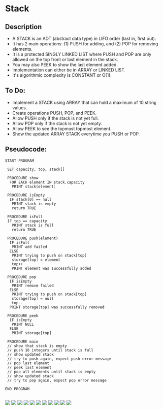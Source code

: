 Stack
=======================

## Description

 - A STACK is an ADT (abstract data type) in LIFO order (last in, first out).
 - It has 2 main operations: (1) PUSH for adding, and (2) POP for removing elements.
 - It is a protected SINGLY LINKED LIST where PUSH and POP are only allowed on the top front or last element in the stack.
 - You may also PEEK to show the last element added.
 - Implementation can either be in ARRAY or LINKED LIST.
 - It's algorithmic complexity is CONSTANT or O(1).

## To Do:

 - Implement a STACK using ARRAY that can hold a maximum of 10 string values.
 - Create operations PUSH, POP, and PEEK.
 - Allow PUSH only if the stack is not yet full.
 - Allow POP only if the stack is not yet empty.
 - Allow PEEK to see the topmost topmost element.
 - Show the updated ARRAY STACK everytime you PUSH or POP.

## Pseudocode:

    START PROGRAM
    
     SET capacity, top, stack[]
    
     PROCEDURE show
      FOR EACH element IN stack.capacity
       PRINT stack[element]
    
     PROCEDURE isEmpty
      IF stack[0] == null
       PRINT stack is empty
       return TRUE
    
     PROCEDURE isFull
     IF top == capacity
       PRINT stack is full
       return TRUE
    
     PROCEDURE push(element)
      IF isFull
       PRINT add failed
      ELSE
       PRINT trying to push on stack[top]
       storage[top] = element
       top++
       PRINT element was successfully added
    
     PROCEDURE pop
      IF isEmpty
       PRINT remove failed
      ELSE
       PRINT trying to push on stack[top]
       storage[top] = null
       top--
      PRINT storage[top] was successfully removed
      
     PROCEDURE peek
      IF isEmpty
       PRINT NULL
      ELSE 
       PRINT storage[top]
    
     PROCEDURE main
     // show that stack is empty
     // push 10 integers until stack is full
     // show updated stack
     // try to push again, expect push error message
     // pop last element
     // peek last element
     // pop all elements until stack is empty
     // show updated stack
     // try to pop again, expect pop error message
    
    END PROGRAM 
##
   ![](https://github.com/lvcc-dsa/Students/blob/master/BSIS/Pangan-Sarah/array-stack/stack1.png)
   ![](https://github.com/lvcc-dsa/Students/blob/master/BSIS/Pangan-Sarah/array-stack/stack2.png)
   ![](https://github.com/lvcc-dsa/Students/blob/master/BSIS/Pangan-Sarah/array-stack/stack3.png)
   ![](https://github.com/lvcc-dsa/Students/blob/master/BSIS/Pangan-Sarah/array-stack/stack4.png)
   ![](https://github.com/lvcc-dsa/Students/blob/master/BSIS/Pangan-Sarah/array-stack/stack5.png)
   ![](https://github.com/lvcc-dsa/Students/blob/master/BSIS/Pangan-Sarah/array-stack/stack6.png)
   ![](https://github.com/lvcc-dsa/Students/blob/master/BSIS/Pangan-Sarah/array-stack/stack7.png)
   ![](https://github.com/lvcc-dsa/Students/blob/master/BSIS/Pangan-Sarah/array-stack/stack8.png)
   ![](https://github.com/lvcc-dsa/Students/blob/master/BSIS/Pangan-Sarah/array-stack/stack9.png)
   ![](https://github.com/lvcc-dsa/Students/blob/master/BSIS/Pangan-Sarah/array-stack/stack10.png)
   ![](https://github.com/lvcc-dsa/Students/blob/master/BSIS/Pangan-Sarah/array-stack/stack11.png)
   
